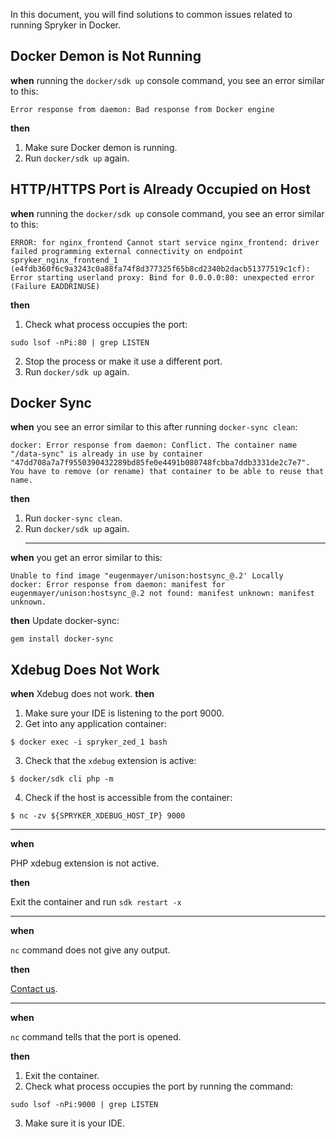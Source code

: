 In this document, you will find solutions to common issues related to running Spryker in Docker.

## Docker Demon is Not Running

**when** running the `docker/sdk up` console command, you see an error similar to this:
```shell
Error response from daemon: Bad response from Docker engine
```

**then**

1. Make sure Docker demon is running.
2. Run `docker/sdk up` again.

## HTTP/HTTPS Port is Already Occupied on Host

**when** running the `docker/sdk up` console command, you see an error similar to this:
```shell
ERROR: for nginx_frontend Cannot start service nginx_frontend: driver failed programming external connectivity on endpoint spryker_nginx_frontend_1 (e4fdb360f6c9a3243c0a88fa74f8d377325f65b8cd2340b2dacb51377519c1cf): Error starting userland proxy: Bind for 0.0.0.0:80: unexpected error (Failure EADDRINUSE)
```

**then**

1. Check what process occupies the port:
```shell
sudo lsof -nPi:80 | grep LISTEN
```
2. Stop the process or make it use a different port.
3. Run `docker/sdk up` again.

## Docker Sync

**when** you see an error similar to this after running `docker-sync clean`:
```shell
docker: Error response from daemon: Conflict. The container name "/data-sync" is already in use by container "47dd708a7a7f9550390432289bd85fe0e4491b080748fcbba7ddb3331de2c7e7". You have to remove (or rename) that container to be able to reuse that name.
```

**then**

1. Run `docker-sync clean`.
2. Run `docker/sdk up` again.
    ***
**when**
you get an error similar to this:
```shell
Unable to find image "eugenmayer/unison:hostsync_@.2' Locally
docker: Error response from daemon: manifest for eugenmayer/unison:hostsync_@.2 not found: manifest unknown: manifest unknown.
```  
    
**then**
Update docker-sync:
```shell
gem install docker-sync
```  
## Xdebug Does Not Work
**when** 
Xdebug does not work.
**then**
1. Make sure your IDE is listening to the port 9000.
2. Get into any application container:
```shell
$ docker exec -i spryker_zed_1 bash
```
3. Check that the `xdebug` extension is active:
```shell
$ docker/sdk cli php -m
```
4. Check if the host is accessible from the container:
```shell
$ nc -zv ${SPRYKER_XDEBUG_HOST_IP} 9000
```
***
**when**

PHP xdebug extension is not active.

**then**

Exit the container and run `sdk restart -x`
***
**when**

`nc` command does not give any output.

**then**

[Contact us](https://support.spryker.com/hc/en-us).
***
**when**

`nc` command tells that the port is opened.

**then**

1. Exit the container.
2. Check what process occupies the port by running the command:
```shell
sudo lsof -nPi:9000 | grep LISTEN
```
3. Make sure it is your IDE.

<!-- Last review date: Aug 06, 2019by Mike Kalinin, Andrii Tserkovnyi -->